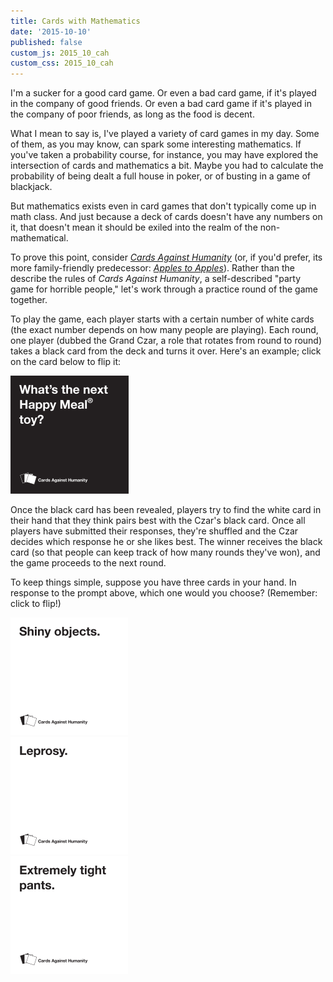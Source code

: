 ```yaml
---
title: Cards with Mathematics
date: '2015-10-10'
published: false
custom_js: 2015_10_cah
custom_css: 2015_10_cah
---
```

I'm a sucker for a good card game. Or even a bad card game, if it's played in the company of good friends. Or even a bad card game if it's played in the company of poor friends, as long as the food is decent.

What I mean to say is, I've played a variety of card games in my day. Some of them, as you may know, can spark some interesting mathematics. If you've taken a probability course, for instance, you may have explored the intersection of cards and mathematics a bit. Maybe you had to calculate the probability of being dealt a full house in poker, or of busting in a game of blackjack.

But mathematics exists even in card games that don't typically come up in math class. And just because a deck of cards doesn't have any numbers on it, that doesn't mean it should be exiled into the realm of the non-mathematical.

To prove this point, consider <a href="https://en.wikipedia.org/wiki/Cards_Against_Humanity" target="_blank">_Cards Against Humanity_</a> (or, if you'd prefer, its more family-friendly predecessor: <a href="https://en.wikipedia.org/wiki/Apples_to_Apples" target="_blank">_Apples to Apples_</a>). Rather than the describe the rules of _Cards Against Humanity_, a self-described "party game for horrible people," let's work through a practice round of the game together.

To play the game, each player starts with a certain number of white cards (the exact number depends on how many people are playing). Each round, one player (dubbed the Grand Czar, a role that rotates from round to round) takes a black card from the deck and turns it over. Here's an example; click on the card below to flip it:

<div class="card question">
  <div class="card-front"></div>
  <div class="card-back">
    <img src="/images/2015/10/black-card.png" alt="What's the next Happy Meal Toy?">
  </div>
</div>

Once the black card has been revealed, players try to find the white card in their hand that they think pairs best with the Czar's black card. Once all players have submitted their responses, they're shuffled and the Czar decides which response he or she likes best. The winner receives the black card (so that people can keep track of how many rounds they've won), and the game proceeds to the next round.

To keep things simple, suppose you have three cards in your hand. In response to the prompt above, which one would you choose? (Remember: click to flip!)

<div class="row">
	<div class="col-md-4">
		<div class="card answer">
		  <div class="card-front"></div>
		  <div class="card-back">
		    <img src="/images/2015/10/white-card-1.png" alt="What's the next Happy Meal Toy?">
		  </div>
		</div>
	</div>
	<div class="col-md-4">
		<div class="card answer">
		  <div class="card-front"></div>
		  <div class="card-back">
		    <img src="/images/2015/10/white-card-2.png" alt="What's the next Happy Meal Toy?">
		  </div>
		</div>
	</div>
	<div class="col-md-4">
		<div class="card answer">
		  <div class="card-front"></div>
		  <div class="card-back">
		    <img src="/images/2015/10/white-card-3.png" alt="What's the next Happy Meal Toy?">
		  </div>
		</div>
	</div>
</div>

<!-- images -->